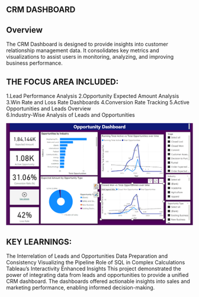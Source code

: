 ## CRM DASHBOARD 

## Overview
The CRM Dashboard is designed to provide insights into customer relationship management data.
It consolidates key metrics and visualizations to assist users in monitoring, analyzing, and improving business performance.

## THE FOCUS AREA INCLUDED:
1.Lead Performance Analysis
2.Opportunity Expected Amount Analysis
3.Win Rate and Loss Rate Dashboards
4.Conversion Rate Tracking 
5.Active Opportunities and Leads Overview	
6.Industry-Wise Analysis of Leads and Opportunities

![CRM DASHBOARD](https://github.com/Deepikasept1995/Deepikasept1995.github.io/blob/main/Screenshot%202025-01-10%20155904.png)

## KEY LEARNINGS:
The Interrelation of Leads and Opportunities
Data Preparation and Consistency
Visualizing the Pipeline
Role of SQL in Complex Calculations
Tableau’s Interactivity Enhanced Insights
This project demonstrated the power of integrating data from leads and opportunities to provide a unified CRM dashboard. The dashboards offered actionable insights into sales and marketing performance, enabling informed decision-making.
